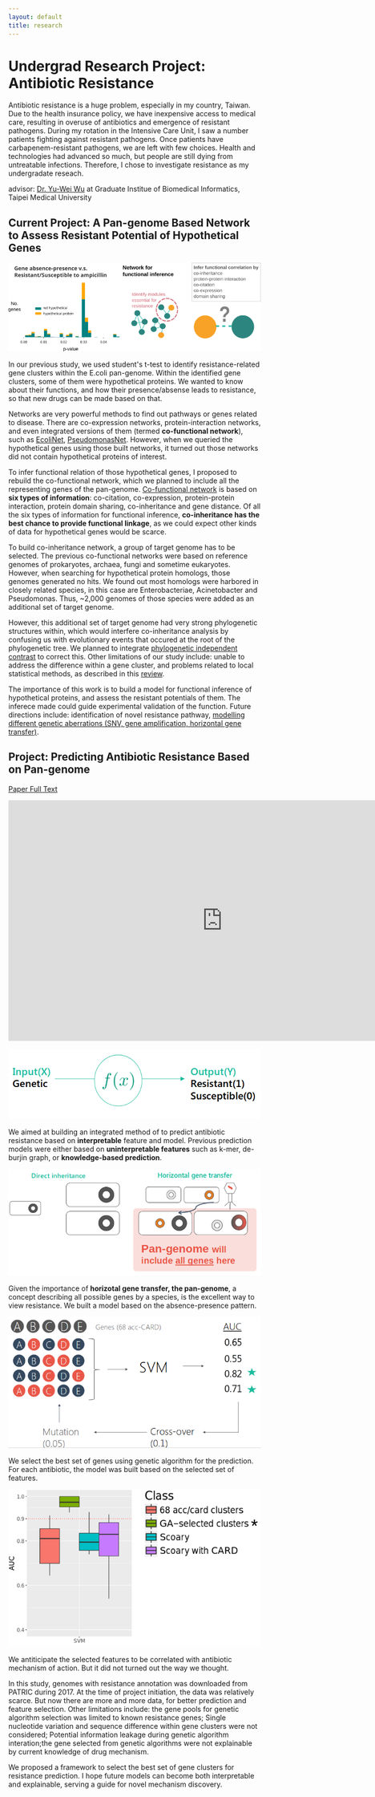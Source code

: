 ```yaml
---
layout: default
title: research
---
```


# Undergrad Research Project: Antibiotic Resistance
Antibiotic resistance is a huge problem, especially in my country, Taiwan. Due to the health insurance policy, we have inexpensive access to medical care, resulting in overuse of antibiotics and emergence of resistant pathogens. During my rotation in the Intensive Care Unit, I saw a number patients fighting against resistant pathogens. Once patients have carbapenem-resistant pathogens, we are left with few choices. Health and technologies had advanced so much, but people are still dying from untreatable infections. Therefore, I chose to investigate resistance as my undergradate reseach.

advisor: [Dr. Yu-Wei Wu](https://sites.google.com/site/yuwwubioinfo/home) at Graduate Institue of Biomedical Informatics, Taipei Medical University

## Current Project: A Pan-genome Based Network to Assess Resistant Potential of Hypothetical Genes
![alt text](/assets/img/panNet.png)

In our previous study, we used student's t-test to identify resistance-related gene clusters within the E.coli pan-genome. Within the identified gene clusters, some of them were hypothetical proteins. We wanted to know about their functions, and how their presence/absense leads to resistance, so that new drugs can be made based on that. 

Networks are very powerful methods to find out pathways or genes related to disease. There are co-expression networks, protein-interaction networks, and even integrated versions of them (termed **co-functional network**), such as [EcoliNet](https://www.ncbi.nlm.nih.gov/pubmed/25650278), [PseudomonasNet](https://www.nature.com/articles/srep26223#methods). However, when we queried the hypothetical genes using those built networks, it turned out those networks did not contain hypothetical proteins of interest.

To infer functional relation of those hypothetical genes, I proposed to rebuild the co-functional network, which we planned to include all the representing genes of the pan-genome. [Co-functional network](https://www.nature.com/articles/srep26223#methods) is based on **six types of information**: co-citation, co-expression, protein-protein interaction, protein domain sharing, co-inheritance and gene distance. Of all the six types of information for functional inference, **co-inheritance has the best chance to provide functional linkage**, as we could expect other kinds of data for hypothetical genes would be scarce.

To build co-inheritance network, a group of target genome has to be selected. The previous co-functional networks were based on reference genomes of prokaryotes, archaea, fungi and sometime eukaryotes. However, when searching for hypothetical protein homologs, those genomes generated no hits. We found out most homologs were harbored in closely related species, in this case are Enterobacteriae, Acinetobacter and Pseudomonas. Thus, ~2,000 genomes of those species were added as an additional set of target genome.

However, this additional set of target genome had very strong phylogenetic structures within, which would interfere co-inheritance analysis by confusing us with evolutionary events that occured at the root of the phylogenetic tree. We planned to integrate [phylogenetic independent contrast](https://www.r-phylo.org/wiki/HowTo/Phylogenetic_Independent_Contrasts) to correct this. Other limitations of our study include: unable to address the difference within a gene cluster, and problems related to local statistical methods, as described in this [review](https://www.nature.com/articles/nbt.2419).

The importance of this work is to build a model for functional inference of hypothetical proteins, and assess the resistant potentials of them. The inferece made could guide experimental validation of the function. Future directions include:  identification of novel resistance pathway, [modelling different genetic aberrations (SNV, gene amplification, horizontal gene transfer)](https://www.ncbi.nlm.nih.gov/pubmed/28849569).

## Project: Predicting Antibiotic Resistance Based on Pan-genome
[Paper Full Text](https://www.ncbi.nlm.nih.gov/pubmed/29949970)
<iframe width="853" height="480" src="https://www.youtube.com/embed/XDLfX961i_M?list=PLmX8XnLr6zeFfk6aQ9Y6HG7KsdPPuSQqG" frameborder="0" allow="accelerometer; autoplay; encrypted-media; gyroscope; picture-in-picture" allowfullscreen></iframe>

![Alt Text](/assets/img/ml_overview.png)


We aimed at building an integrated method of to predict antibiotic resistance based on **interpretable** feature and model. Previous prediction models were either based on **uninterpretable features** such as k-mer, de-burjin graph, or **knowledge-based prediction**.

![Alt Text](/assets/img/why_pang.png)

Given the importance of **horizotal gene transfer, the pan-genome**, a concept describing all possible genes by a species, is the excellent way to view resistance. We built a model based on the absence-presence pattern. 

![Genetic Algr](/assets/img/genetic_algor.png)

We select the best set of genes using genetic algorithm for the prediction. For each antibiotic, the model was built based on the selected set of features. 

![Final part](/assets/img/final_ml.png)

We antiticipate the selected features to be correlated with antibiotic mechanism of action. But it did not turned out the way we thought.
 
In this study, genomes with resistance annotation was downloaded from PATRIC during 2017. At the time of project initiation, the data was relatively scarce. But now there are more and more data, for better prediction and  feature selection. Other limitations include: the gene pools for genetic algorithm selection was limited to known resistance genes; Single nucleotide variation and sequence difference within gene clusters were not considered; Potential information leakage during genetic algorithm interation;the gene selected from genetic algorithms were not explainable by current knowledge of drug mechanism. 

We proposed a framework to select the best set of gene clusters for resistance prediction. I hope future models can become both interpretable and explainable, serving a guide for novel mechanism discovery.
